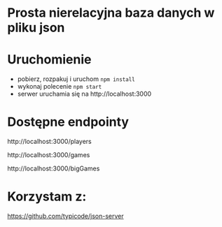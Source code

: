 # Prosta nierelacyjna baza danych w pliku json

# Uruchomienie
- pobierz, rozpakuj i uruchom `npm install`
- wykonaj polecenie `npm start`
- serwer uruchamia się na http://localhost:3000

# Dostępne endpointy
http://localhost:3000/players

http://localhost:3000/games

http://localhost:3000/bigGames

# Korzystam z:
https://github.com/typicode/json-server
